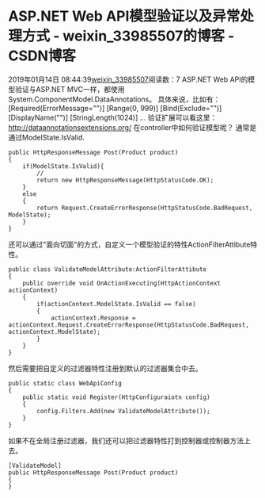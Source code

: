 # ASP.NET Web API模型验证以及异常处理方式 - weixin_33985507的博客 - CSDN博客
2019年01月14日 08:44:39[weixin_33985507](https://me.csdn.net/weixin_33985507)阅读数：7
ASP.NET Web API的模型验证与ASP.NET MVC一样，都使用System.ComponentModel.DataAnnotations。
具体来说，比如有：
[Required(ErrorMessage="")]
[Range(0, 999)]
[Bind(Exclude="")]
[DisplayName("")]
[StringLength(1024)]
...
验证扩展可以看这里：http://dataannotationsextensions.org/
在controller中如何验证模型呢？
通常是通过ModelState.IsValid.
```
public HttpResponseMessage Post(Product product)
{
    if(ModelState.IsValid){
        //
        return new HttpResponseMessage(HttpStatusCode.OK);
    }
    else
    {
        return Request.CreateErrorResponse(HttpStatusCode.BadRequest, ModelState);
    }
}
```
还可以通过"面向切面"的方式，自定义一个模型验证的特性ActionFilterAttibute特性。
```
public class ValidateModelAttribute:ActionFilterAttibute
{
    public override void OnActionExecuting(HttpActionContext actionContext)
    {
        if(actionContext.ModelState.IsValid == false)
        {
            actionContext.Response = actionContext.Request.CreateErrorResponse(HttpStatusCode.BadRequest, actionContext.ModelState);
        }
    }
}
```
然后需要把自定义的过滤器特性注册到默认的过滤器集合中去。
```
public static class WebApiConfig
{
    public static void Register(HttpConfiguraiotn config)
    {
        config.Filters.Add(new ValidateModelAttribute());
    }
}
```
如果不在全局注册过滤器，我们还可以把过滤器特性打到控制器或控制器方法上去。
```
[ValidateModel]
public HttpResponseMessage Post(Product product)
{
}
```
